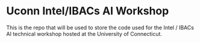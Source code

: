 # Uconn Intel/IBACs AI Workshop
This is the repo that will be used to store the code used for the Intel / IBACs AI technical workshop hosted at the University of Connecticut.
